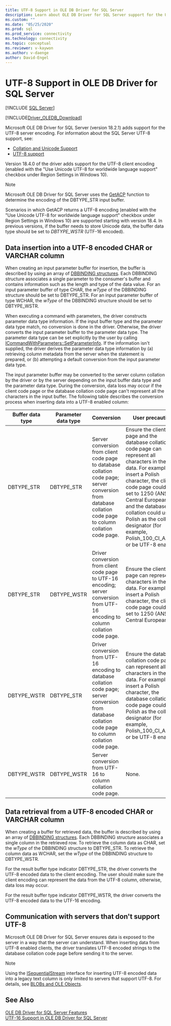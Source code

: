 ```yaml
---
title: UTF-8 Support in OLE DB Driver for SQL Server
description: Learn about OLE DB Driver for SQL Server support for the UTF-8 server encoding and UTF-8 client encoding.
ms.custom: ""
ms.date: "05/25/2020"
ms.prod: sql
ms.prod_service: connectivity
ms.technology: connectivity
ms.topic: conceptual
ms.reviewer: v-kaywon
ms.author: v-daenge
author: David-Engel
---
```


# UTF-8 Support in OLE DB Driver for SQL Server

[!INCLUDE [SQL Server](../../../includes/applies-to-version/sql-asdb-asdbmi-asa-pdw.md)]

[!INCLUDE[Driver_OLEDB_Download](../../../includes/driver_oledb_download.md)]

Microsoft OLE DB Driver for SQL Server (version 18.2.1) adds support for the UTF-8 server encoding. For information about the SQL Server UTF-8 support, see:

- [Collation and Unicode Support](../../../relational-databases/collations/collation-and-unicode-support.md)
- [UTF-8 support](../../../relational-databases/collations/collation-and-unicode-support.md#utf8)

Version 18.4.0 of the driver adds support for the UTF-8 client encoding (enabled with the "Use Unicode UTF-8 for worldwide language support" checkbox under Region Settings in Windows 10).

> [!NOTE]  
> Microsoft OLE DB Driver for SQL Server uses the [GetACP](/windows/win32/api/winnls/nf-winnls-getacp) function to determine the encoding of the DBTYPE_STR input buffer.
>
> Scenarios in which GetACP returns a UTF-8 encoding (enabled with the "Use Unicode UTF-8 for worldwide language support" checkbox under Region Settings in Windows 10) are supported starting with version 18.4. In previous versions, if the buffer needs to store Unicode data, the buffer data type should be set to *DBTYPE_WSTR* (UTF-16 encoded).

## Data insertion into a UTF-8 encoded CHAR or VARCHAR column

When creating an input parameter buffer for insertion, the buffer is described by using an array of [DBBINDING structures](/previous-versions/windows/desktop/ms716845(v=vs.85)). Each DBBINDING structure associates a single parameter to the consumer's buffer and contains information such as the length and type of the data value. For an input parameter buffer of type CHAR, the *wType* of the DBBINDING structure should be set to DBTYPE_STR. For an input parameter buffer of type WCHAR, the *wType* of the DBBINDING structure should be set to DBTYPE_WSTR.

When executing a command with parameters, the driver constructs parameter data type information. If the input buffer type and the parameter data type match, no conversion is done in the driver. Otherwise, the driver converts the input parameter buffer to the parameter data type. The parameter data type can be set explicitly by the user by calling [ICommandWithParameters::SetParameterInfo](/previous-versions/windows/desktop/ms725393(v=vs.85)). If the information isn't supplied, the driver derives the parameter data type information by (a) retrieving column metadata from the server when the statement is prepared, or (b) attempting a default conversion from the input parameter data type.

The input parameter buffer may be converted to the server column collation by the driver or by the server depending on the input buffer data type and the parameter data type. During the conversion, data loss may occur if the client code page or the database collation code page can't represent all the characters in the input buffer. The following table describes the conversion process when inserting data into a UTF-8 enabled column:

|Buffer data type|Parameter data type|Conversion|User precaution|
|---             |---                |---       |---            |
|DBTYPE_STR|DBTYPE_STR|Server conversion from client code page to database collation code page; server conversion from database collation code page to column collation code page.|Ensure the client code page and the database collation code page can represent all characters in the input data. For example, to insert a Polish character, the client code page could be set to 1250 (ANSI Central European), and the database collation could use Polish as the collation designator (for example, Polish_100_CI_AS_SC) or be UTF-8 enabled.|
|DBTYPE_STR|DBTYPE_WSTR|Driver conversion from client code page to UTF-16 encoding; server conversion from UTF-16 encoding to column collation code page.|Ensure the client code page can represent all characters in the input data. For example, to insert a Polish character, the client code page could be set to 1250 (ANSI Central European).|
|DBTYPE_WSTR|DBTYPE_STR|Driver conversion from UTF-16 encoding to database collation code page; server conversion from database collation code page to column collation code page.|Ensure the database collation code page can represent all characters in the input data. For example, to insert a Polish character, the database collation code page could use Polish as the collation designator (for example, Polish_100_CI_AS_SC) or be UTF-8 enabled.|
|DBTYPE_WSTR|DBTYPE_WSTR|Server conversion from UTF-16 to column collation code page.|None.|

## Data retrieval from a UTF-8 encoded CHAR or VARCHAR column

When creating a buffer for retrieved data, the buffer is described by using an array of [DBBINDING structures](/previous-versions/windows/desktop/ms716845(v=vs.85)). Each DBBINDING structure associates a single column in the retrieved row. To retrieve the column data as CHAR, set the *wType* of the DBBINDING structure to DBTYPE_STR. To retrieve the column data as WCHAR, set the *wType* of the DBBINDING structure to DBTYPE_WSTR.

For the result buffer type indicator DBTYPE_STR, the driver converts the UTF-8 encoded data to the client encoding. The user should make sure the client encoding can represent the data from the UTF-8 column, otherwise, data loss may occur.

For the result buffer type indicator DBTYPE_WSTR, the driver converts the UTF-8 encoded data to the UTF-16 encoding.

## Communication with servers that don't support UTF-8

Microsoft OLE DB Driver for SQL Server ensures data is exposed to the server in a way that the server can understand. When inserting data from UTF-8 enabled clients, the driver translates UTF-8 encoded strings to the database collation code page before sending it to the server.

> [!NOTE]  
> Using the [ISequentialStream](/previous-versions/windows/desktop/ms718035(v=vs.85)) interface for inserting UTF-8 encoded data into a legacy text column is only limited to servers that support UTF-8. For details, see [BLOBs and OLE Objects](../ole-db-blobs/blobs-and-ole-objects.md).

## See Also  

[OLE DB Driver for SQL Server Features](oledb-driver-for-sql-server-features.md)  
[UTF-16 Support in OLE DB Driver for SQL Server](utf-16-support-in-oledb-driver-for-sql-server.md)  
